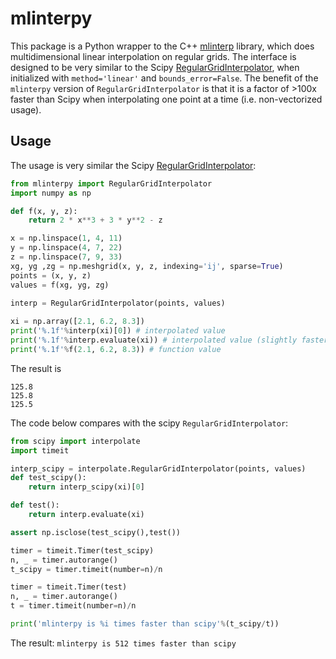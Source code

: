 # mlinterpy

This package is a Python wrapper to the C++ [mlinterp](https://github.com/parsiad/mlinterp) library, which does multidimensional linear interpolation on regular grids. The interface is designed to be very similar to the Scipy [RegularGridInterpolator](https://docs.scipy.org/doc/scipy/reference/generated/scipy.interpolate.RegularGridInterpolator.html), when initialized with `method='linear'` and `bounds_error=False`. The benefit of the `mlinterpy` version of `RegularGridInterpolator` is that it is a factor of >100x faster than Scipy when interpolating one point at a time (i.e. non-vectorized usage).

## Usage

The usage is very similar the Scipy [RegularGridInterpolator](https://docs.scipy.org/doc/scipy/reference/generated/scipy.interpolate.RegularGridInterpolator.html):

```python
from mlinterpy import RegularGridInterpolator
import numpy as np

def f(x, y, z):
    return 2 * x**3 + 3 * y**2 - z

x = np.linspace(1, 4, 11)
y = np.linspace(4, 7, 22)
z = np.linspace(7, 9, 33)
xg, yg ,zg = np.meshgrid(x, y, z, indexing='ij', sparse=True)
points = (x, y, z)
values = f(xg, yg, zg)
 
interp = RegularGridInterpolator(points, values)

xi = np.array([2.1, 6.2, 8.3])
print('%.1f'%interp(xi)[0]) # interpolated value
print('%.1f'%interp.evaluate(xi)) # interpolated value (slightly faster than previous line)
print('%.1f'%f(2.1, 6.2, 8.3)) # function value
```

The result is

```
125.8
125.8
125.5
```

The code below compares with the scipy `RegularGridInterpolator`:

```python
from scipy import interpolate
import timeit

interp_scipy = interpolate.RegularGridInterpolator(points, values)
def test_scipy():
    return interp_scipy(xi)[0]

def test():
    return interp.evaluate(xi)

assert np.isclose(test_scipy(),test())

timer = timeit.Timer(test_scipy)
n, _ = timer.autorange()
t_scipy = timer.timeit(number=n)/n

timer = timeit.Timer(test)
n, _ = timer.autorange()
t = timer.timeit(number=n)/n

print('mlinterpy is %i times faster than scipy'%(t_scipy/t))
```

The result: `mlinterpy is 512 times faster than scipy`


